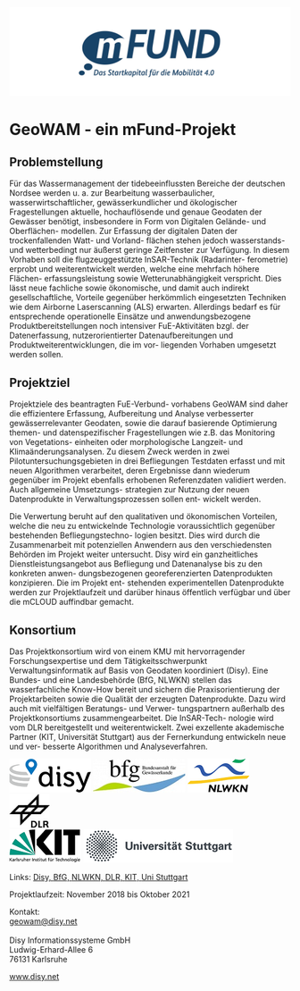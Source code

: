 ![mFund Logo](/logos/mfund-logo-download.jpg)

# GeoWAM - ein mFund-Projekt


## Problemstellung

Für das Wassermanagement der tidebeeinflussten Bereiche der deutschen Nordsee werden u. a. zur Bearbeitung wasserbaulicher, wasserwirtschaftlicher, gewässerkundlicher und ökologischer Fragestellungen aktuelle, hochauflösende und genaue Geodaten der Gewässer benötigt, insbesondere in Form von Digitalen Gelände- und Oberflächen- modellen. Zur Erfassung der digitalen Daten der trockenfallenden Watt- und Vorland- flächen stehen jedoch wasserstands- und wetterbedingt nur äußerst geringe Zeitfenster zur Verfügung. In diesem Vorhaben soll die flugzeuggestützte InSAR-Technik (Radarinter- ferometrie) erprobt und weiterentwickelt werden, welche eine mehrfach höhere Flächen- erfassungsleistung sowie Wetterunabhängigkeit verspricht. Dies lässt neue fachliche sowie ökonomische, und damit auch indirekt gesellschaftliche, Vorteile gegenüber herkömmlich eingesetzten Techniken wie dem Airborne Laserscanning (ALS) erwarten. Allerdings bedarf es für entsprechende operationelle Einsätze und anwendungsbezogene Produktbereitstellungen noch intensiver FuE-Aktivitäten bzgl. der Datenerfassung, nutzerorientierter Datenaufbereitungen und Produktweiterentwicklungen, die im vor- liegenden Vorhaben umgesetzt werden sollen.

## Projektziel

Projektziele des beantragten FuE-Verbund- vorhabens GeoWAM sind daher die effizientere Erfassung, Aufbereitung und Analyse verbesserter gewässerrelevanter Geodaten, sowie die darauf basierende Optimierung themen- und datenspezifischer Fragestellungen wie z.B. das Monitoring von Vegetations- einheiten oder morphologische Langzeit- und Klimaänderungsanalysen. Zu diesem Zweck werden in zwei Pilotuntersuchungsgebieten in drei Befliegungen Testdaten erfasst und mit neuen Algorithmen verarbeitet, deren Ergebnisse dann wiederum gegenüber im Projekt ebenfalls erhobenen Referenzdaten validiert werden. Auch allgemeine Umsetzungs- strategien zur Nutzung der neuen Datenprodukte in Verwaltungsprozessen sollen ent- wickelt werden.

Die Verwertung beruht auf den qualitativen und ökonomischen Vorteilen, welche die neu zu entwickelnde Technologie voraussichtlich gegenüber bestehenden Befliegungstechno- logien besitzt. Dies wird durch die Zusammenarbeit mit potenziellen Anwendern aus den verschiedensten Behörden im Projekt weiter untersucht. Disy wird ein ganzheitliches Dienstleistungsangebot aus Befliegung und Datenanalyse bis zu den konkreten anwen- dungsbezogenen georeferenzierten Datenprodukten konzipieren. Die im Projekt ent- stehenden experimentellen Datenprodukte werden zur Projektlaufzeit und darüber hinaus öffentlich verfügbar und über die mCLOUD auffindbar gemacht.

## Konsortium

Das Projektkonsortium wird von einem KMU mit hervorragender Forschungsexpertise und dem Tätigkeitsschwerpunkt Verwaltungsinformatik auf Basis von Geodaten koordiniert (Disy). Eine Bundes- und eine Landesbehörde (BfG, NLWKN) stellen das wasserfachliche Know-How bereit und sichern die Praxisorientierung der Projektarbeiten sowie die Qualität der erzeugten Datenprodukte. Dazu wird auch mit vielfältigen Beratungs- und Verwer- tungspartnern außerhalb des Projektkonsortiums zusammengearbeitet. Die InSAR-Tech- nologie wird vom DLR bereitgestellt und weiterentwickelt. Zwei exzellente akademische Partner (KIT, Universität Stuttgart) aus der Fernerkundung entwickeln neue und ver- besserte Algorithmen und Analyseverfahren.


![Disy Logo](/logos/disy_logo_small.png)
![BfG Logo](/logos/bfg_logo_small.jpg)
![NLWKN Logo](/logos/NLWKN_logo_small.png)
![DLR](/logos/dlr_logo_small.jpg) <br>
![KIT Logo](/logos/kit_logo_small.png)
![Uni Stuttgart Logo](/logos/unistutt_logo_small.png)


Links: 
<a href="https://disy.net/" target="_blank">Disy, </a>
<a href="https://www.bafg.de/" target="_blank">BfG, </a>
<a href="www.nlwkn.niedersachsen.de/startseite/" target="_blank">NLWKN, </a>
<a href="https://www.dlr.de/dlr/desktopdefault.aspx/tabid-10002/" target="_blank">DLR, </a> 
<a href="https://kit.edu" target="_blank">KIT, </a>
<a href="https://www.uni-stuttgart.de/" target="_blank">Uni Stuttgart</a>


Projektlaufzeit: November 2018 bis Oktober 2021
<br>


<bold>Kontakt:</bold><br>
geowam@disy.net<br>
<br>
Disy Informationssysteme GmbH<br>
Ludwig-Erhard-Allee 6<br>
76131 Karlsruhe<br>

www.disy.net<br>



